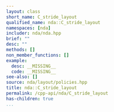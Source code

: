 ```yaml
---
layout: class
short_name: C_stride_layout
qualified_name: nda::C_stride_layout
namespaces: [nda]
includer: nda/nda.hpp
brief: ""
desc: ""
methods: []
non_member_functions: []
example:
  desc: __MISSING__
  code: __MISSING__
see-also: []
source: nda/layout/policies.hpp
title: nda::C_stride_layout
permalink: /cpp-api/nda/C_stride_layout
has-children: true
...
```


